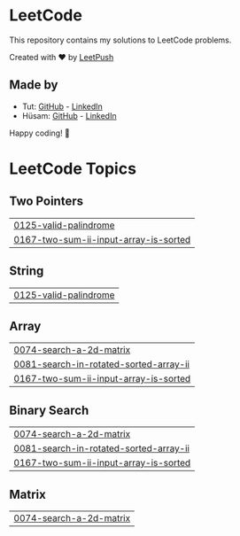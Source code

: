 # LeetCode

This repository contains my solutions to LeetCode problems.

Created with :heart: by [LeetPush](https://github.com/husamahmud/LeetPush)

 ## Made by 
 - Tut: [GitHub](https://github.com/TutTrue) - [LinkedIn](https://www.linkedin.com/in/mahmoud-hamdy-8b6825245/)
 - Hüsam: [GitHub](https://github.com/husamahmud) - [LinkedIn](https://www.linkedin.com/in/husamahmud/)

 Happy coding! 🚀
<!---LeetCode Topics Start-->
# LeetCode Topics
## Two Pointers
|  |
| ------- |
| [0125-valid-palindrome](https://github.com/brokebatman3/UnemploymentAtItsPeak/tree/master/0125-valid-palindrome) |
| [0167-two-sum-ii-input-array-is-sorted](https://github.com/brokebatman3/UnemploymentAtItsPeak/tree/master/0167-two-sum-ii-input-array-is-sorted) |
## String
|  |
| ------- |
| [0125-valid-palindrome](https://github.com/brokebatman3/UnemploymentAtItsPeak/tree/master/0125-valid-palindrome) |
## Array
|  |
| ------- |
| [0074-search-a-2d-matrix](https://github.com/brokebatman3/UnemploymentAtItsPeak/tree/master/0074-search-a-2d-matrix) |
| [0081-search-in-rotated-sorted-array-ii](https://github.com/brokebatman3/UnemploymentAtItsPeak/tree/master/0081-search-in-rotated-sorted-array-ii) |
| [0167-two-sum-ii-input-array-is-sorted](https://github.com/brokebatman3/UnemploymentAtItsPeak/tree/master/0167-two-sum-ii-input-array-is-sorted) |
## Binary Search
|  |
| ------- |
| [0074-search-a-2d-matrix](https://github.com/brokebatman3/UnemploymentAtItsPeak/tree/master/0074-search-a-2d-matrix) |
| [0081-search-in-rotated-sorted-array-ii](https://github.com/brokebatman3/UnemploymentAtItsPeak/tree/master/0081-search-in-rotated-sorted-array-ii) |
| [0167-two-sum-ii-input-array-is-sorted](https://github.com/brokebatman3/UnemploymentAtItsPeak/tree/master/0167-two-sum-ii-input-array-is-sorted) |
## Matrix
|  |
| ------- |
| [0074-search-a-2d-matrix](https://github.com/brokebatman3/UnemploymentAtItsPeak/tree/master/0074-search-a-2d-matrix) |
<!---LeetCode Topics End-->